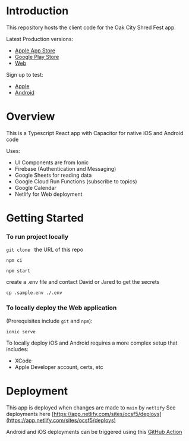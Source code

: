 # Introduction

This repository hosts the client code for the Oak City Shred Fest app.

Latest Production versions:

-   [Apple App Store](https://apps.apple.com/us/app/oak-city-shred-fest/id6741046929)
-   [Google Play Store](https://play.google.com/store/apps/details?id=com.oakcityshredfest.app)
-   [Web](http://rideoakcity.com)

Sign up to test:

-   [Apple](https://testflight.apple.com/join/w26AJ7kP)
-   [Android](https://play.google.com/store/apps/details?id=com.oakcityshredfest.app)

# Overview

This is a Typescript React app with Capacitor for native iOS and Android code

Uses:

-   UI Components are from Ionic
-   Firebase (Authentication and Messaging)
-   Google Sheets for reading data
-   Google Cloud Run Functions (subscribe to topics)
-   Google Calendar
-   Netlify for Web deployment

# Getting Started

### To run project locally

`git clone ` the URL of this repo

`npm ci`

`npm start`

create a .env file and contact David or Jared to get the secrets

`cp .sample.env ./.env`

### To locally deploy the Web application

(Prerequisites include `git` and `npm`):

`ionic serve`

To locally deploy iOS and Android requires a more complex setup that includes:

-   XCode
-   Apple Developer account, certs, etc

# Deployment

This app is deployed when changes are made to `main` by `netlify`
See deployments here [https://app.netlify.com/sites/ocsf5/deploys](https://app.netlify.com/sites/ocsf5/deploys)

Android and iOS deployments can be triggered using this [GitHub Action](https://github.com/Oak-City-Shredders/oak-city-event-app/actions/workflows/build-ios.yml)

